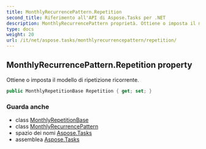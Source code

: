 ```yaml
---
title: MonthlyRecurrencePattern.Repetition
second_title: Riferimento all'API di Aspose.Tasks per .NET
description: MonthlyRecurrencePattern proprietà. Ottiene o imposta il modello di ripetizione ricorrente.
type: docs
weight: 20
url: /it/net/aspose.tasks/monthlyrecurrencepattern/repetition/
---
```

## MonthlyRecurrencePattern.Repetition property

Ottiene o imposta il modello di ripetizione ricorrente.

```csharp
public MonthlyRepetitionBase Repetition { get; set; }
```

### Guarda anche

* class [MonthlyRepetitionBase](../../monthlyrepetitionbase/)
* class [MonthlyRecurrencePattern](../)
* spazio dei nomi [Aspose.Tasks](../../monthlyrecurrencepattern/)
* assemblea [Aspose.Tasks](../../../)


